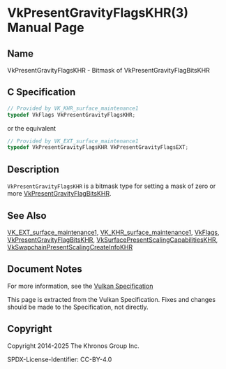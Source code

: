 # VkPresentGravityFlagsKHR(3) Manual Page

## Name

VkPresentGravityFlagsKHR - Bitmask of VkPresentGravityFlagBitsKHR



## [](#_c_specification)C Specification

```c++
// Provided by VK_KHR_surface_maintenance1
typedef VkFlags VkPresentGravityFlagsKHR;
```

or the equivalent

```c++
// Provided by VK_EXT_surface_maintenance1
typedef VkPresentGravityFlagsKHR VkPresentGravityFlagsEXT;
```

## [](#_description)Description

`VkPresentGravityFlagsKHR` is a bitmask type for setting a mask of zero or more [VkPresentGravityFlagBitsKHR](https://registry.khronos.org/vulkan/specs/latest/man/html/VkPresentGravityFlagBitsKHR.html).

## [](#_see_also)See Also

[VK\_EXT\_surface\_maintenance1](https://registry.khronos.org/vulkan/specs/latest/man/html/VK_EXT_surface_maintenance1.html), [VK\_KHR\_surface\_maintenance1](https://registry.khronos.org/vulkan/specs/latest/man/html/VK_KHR_surface_maintenance1.html), [VkFlags](https://registry.khronos.org/vulkan/specs/latest/man/html/VkFlags.html), [VkPresentGravityFlagBitsKHR](https://registry.khronos.org/vulkan/specs/latest/man/html/VkPresentGravityFlagBitsKHR.html), [VkSurfacePresentScalingCapabilitiesKHR](https://registry.khronos.org/vulkan/specs/latest/man/html/VkSurfacePresentScalingCapabilitiesKHR.html), [VkSwapchainPresentScalingCreateInfoKHR](https://registry.khronos.org/vulkan/specs/latest/man/html/VkSwapchainPresentScalingCreateInfoKHR.html)

## [](#_document_notes)Document Notes

For more information, see the [Vulkan Specification](https://registry.khronos.org/vulkan/specs/latest/html/vkspec.html#VkPresentGravityFlagsKHR)

This page is extracted from the Vulkan Specification. Fixes and changes should be made to the Specification, not directly.

## [](#_copyright)Copyright

Copyright 2014-2025 The Khronos Group Inc.

SPDX-License-Identifier: CC-BY-4.0